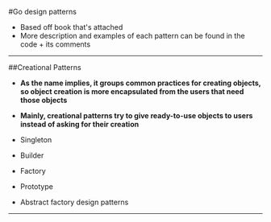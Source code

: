 #Go design patterns
- Based off book that's attached
- More description and examples of each pattern can be found in the code + its comments
___
##Creational Patterns

- **As the name implies, it groups common practices for creating objects, so object creation is more encapsulated from 
the users that need those objects**
- **Mainly, creational patterns try to give ready-to-use objects to users instead of asking for their creation**

- Singleton
- Builder
- Factory
- Prototype
- Abstract factory design patterns
___